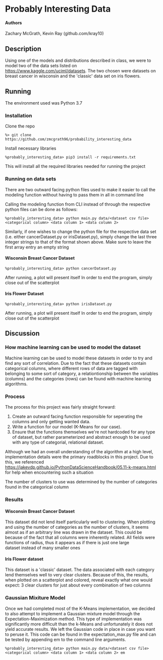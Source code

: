 # Probably Interesting Data

#### Authors
Zachary McGrath, Kevin Ray (github.com/kray10)

## Description
Using one of the models and distributions described in class, we were to model two 
of the data sets listed on https://www.kaggle.com/uciml/datasets. The two chosen
were datasets on breast cancer in wisconsin and the 'classic' data set on iris flowers.

## Running 

The environment used was Python 3.7

### Installation

Clone the repo
```
%> git clone https://github.com/zmcgrath96/probability_interesting_data
```
Install necessary libraries
```
%probably_interesting_data> pip3 install -r requirements.txt
```

This will install all the required libraries needed for running the project

### Running on data sets

There are two outward facing python files used to make it easier to call the modeling 
function without having to pass them in all in command line

Calling the modeling function from CLI instead of through the respective python files can be 
done as follows:

```
%probably_interesting_data> python main.py data/<dataset csv file> <categorical column> <data column 1> <data column 2>
```

Similarly, if one wishes to change the python file for the respective data set (i.e. either cancerDataset.py or irisDataset.py),
simply change the last three integer strings to that of the format shown above. Make sure to leave the first array entry an empty string

#### Wisconsin Breast Cancer Dataset

```
%probably_interesting_data> python cancerDataset.py
```
After running, a plot will present itself 
In order to end the program, simply close out of the scatterplot

#### Iris Flower Dataset

```
%probably_interesting_data> python irisDataset.py
```
After running, a plot will present itself 
In order to end the program, simply close out of the scatterplot

## Discussion
### How machine learning can be used to model the dataset
Machine learning can be used to model these datasets in order to try and find any sort of correlation.
Due to the fact that these datasets contain categorical columns, where different rows of data are tagged 
with belonging to some sort of category, a relationtionship between the variables (columns) and the categories
(rows) can be found with machine learning algorithms.

### Process
The process for this project was fairly straight forward:
1. Create an outward facing function responsible for seperating the columns and only getting wanted data.
2. Write a function for our model (K-Means for our case).
3. Ensure that the functions themselves we're not hardcoded for any type of dataset, but rather parameterized and abstract enough to be used with any type of categorial, relational dataset.

Although we had an overall understanding of the algorithm at a high level, implementation details were the 
primary roadblocks in this project. Due to this, we referenced https://jakevdp.github.io/PythonDataScienceHandbook/05.11-k-means.html
for help when encountering such a situation

The number of clusters to use was determined by the number of categories found in the categorical column

### Results

#### Wisconsin Breast Cancer Dataset
This dataset did not lend itself particularly well to clustering. When plotting and using the number of categories as 
the number of clusters, it seems almost as if an arbitrary line was drawn in the dataset. This could be because of the fact 
that all columns were inherently related. All fields were functions of radius, thus it appears as if there is just one large  
dataset instead of many smaller ones 

#### Iris Flower dataset

This dataset is a 'classic' dataset. The data associated with each category lend themselves well to very clear clusters.
Because of this, the results, when plotted on a scatterplot and colored, reveal exactly what one would expect: 3 clear clusters 
for just about every combination of two columns

### Gaussian Mixiture Model
Once we had completed most of the K-Means implementation, we decided to also attempt to implement a Gaussian mixture model through the
Expectation-Maximization method. This type of implementation was significantly more difficult than the k-Means and unfortunately it 
does not yield accurate results. We left the Gaussian code in place in case you want to peruse it. This code can be found in the
expectation_max.py file and can be tested by appending em to the command line arguments.

```
%probably_interesting_data> python main.py data/<dataset csv file> <categorical column> <data column 1> <data column 2> em
```
